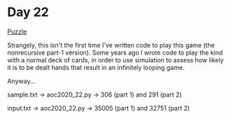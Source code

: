 # Day 22

[Puzzle](https://adventofcode.com/2020/day/22)

Strangely, this isn't the first time I've written code to play this game
(the nonrecursive part-1 version). Some years ago I wrote code to play the
kind with a normal deck of cards, in order to use simulation to assess
how likely it is to be dealt hands that result in an infinitely looping game.

Anyway...

sample.txt -> aoc2020\_22.py -> 306 (part 1) and 291 (part 2)

input.txt -> aoc2020\_22.py -> 35005 (part 1) and 32751 (part 2)

